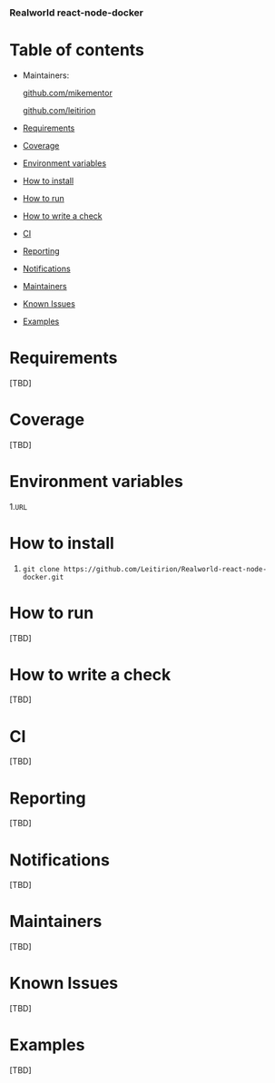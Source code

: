 ### Realworld react-node-docker

# Table of contents
- Maintainers:

  [github.com/mikementor](https://github.com/mikementor)

  	
		
  [github.com/leitirion](https://github.com/leitirion)
  
- [Requirements](#requirements)
- [Coverage](#coverage)
- [Environment variables](#environment-variables)
- [How to install](#how-to-install)
- [How to run](#how-to-run)
- [How to write a check](#how-to-write-a-check)
- [CI](#ci)
- [Reporting](#reporting)
- [Notifications](#notifications)
- [Maintainers](#maintainers)
- [Known Issues](#known-issues)
- [Examples](#examples)

# Requirements

[TBD]

# Coverage

[TBD]

# Environment variables

1.```URL```

# How to install

1. ```git clone https://github.com/Leitirion/Realworld-react-node-docker.git```

# How to run

[TBD]

# How to write a check

[TBD]

# CI

[TBD]

# Reporting

[TBD]

# Notifications

[TBD]

# Maintainers

[TBD]

# Known Issues

[TBD]

# Examples

[TBD]
